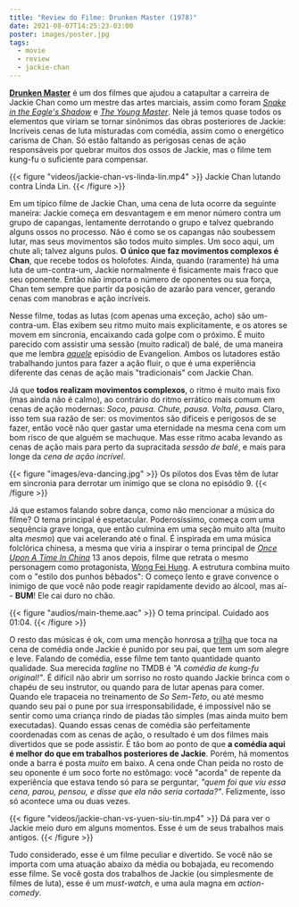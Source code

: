 ```yaml
---
title: "Review do Filme: Drunken Master (1978)"
date: 2021-08-07T14:25:23-03:00
poster: images/poster.jpg
tags:
  - movie
  - review
  - jackie-chan
---
```


**[Drunken Master](https://www.themoviedb.org/movie/11230-jui-kuen)** é um dos filmes que ajudou a catapultar a carreira de Jackie Chan como um mestre das artes marciais, assim como foram *[Snake in the Eagle's Shadow](https://www.themoviedb.org/movie/11537-se-ying-diu-sau)* e *[The Young Master](https://www.themoviedb.org/movie/11563)*. Nele já temos quase todos os elementos que viriam se tornar sinônimos das obras posteriores de Jackie: Incríveis cenas de luta misturadas com comédia, assim como o energético carisma de Chan. Só estão faltando as perigosas cenas de ação responsáveis por quebrar muitos dos ossos de Jackie, mas o filme tem kung-fu o suficiente para compensar.

{{< figure "videos/jackie-chan-vs-linda-lin.mp4" >}}
  Jackie Chan lutando contra Linda Lin.
{{< /figure >}}

Em um típico filme de Jackie Chan, uma cena de luta ocorre da seguinte maneira: Jackie começa em desvantagem e em menor número contra um grupo de capangas, lentamente derrotando o grupo e talvez quebrando alguns ossos no processo. Não é como se os capangas não soubessem lutar, mas seus movimentos são todos muito simples. Um soco aqui, um chute ali; talvez alguns pulos. **O único que faz movimentos complexos é Chan**, que recebe todos os holofotes. Ainda, quando (raramente) há uma luta de um-contra-um, Jackie normalmente é fisicamente mais fraco que seu oponente. Então não importa o número de oponentes ou sua força, Chan tem sempre que partir da posição de azarão para vencer, gerando cenas com manobras e ação incríveis.

Nesse filme, todas as lutas (com apenas uma exceção, acho) são um-contra-um. Elas exibem seu ritmo muito mais explicitamente, e os atores se movem em sincronia, encaixando cada golpe com o próximo. É muito parecido com assistir uma sessão (muito radical) de balé, de uma maneira que me lembra *[aquele](https://www.themoviedb.org/tv/890-neon-genesis-evangelion/season/1/episode/9)* episódio de Evangelion. Ambos os lutadores estão trabalhando juntos para fazer a ação fluir, o que é uma experiência diferente das cenas de ação mais "tradicionais" com Jackie Chan.

Já que **todos realizam movimentos complexos**, o ritmo é muito mais fixo (mas ainda não é calmo), ao contrário do ritmo errático mais comum em cenas de ação modernas: *Soco, pausa. Chute, pausa. Volta, pausa.* Claro, isso tem sua razão de ser: os movimentos são difíceis e perigosos de se fazer, então você não quer gastar uma eternidade na mesma cena com um bom risco de que alguém se machuque. Mas esse ritmo acaba levando as cenas de ação mais para perto da supracitada *sessão de balé*, e mais para longe da *cena de ação incrível*.

{{< figure "images/eva-dancing.jpg" >}}
  Os pilotos dos Evas têm de lutar em sincronia para derrotar um inimigo que se clona no episódio 9.
{{< /figure >}}

Já que estamos falando sobre dança, como não mencionar a música do filme? O tema principal é espetacular. Poderosíssimo, começa com uma sequência grave longa, que então culmina em uma seção muito alta (muito alta *mesmo*) que vai acelerando até o final. É inspirada em uma música folclórica chinesa, a mesma que viria a inspirar o tema principal de *[Once Upon A Time In China](https://www.themoviedb.org/movie/10617-wong-fei-hung)* 13 anos depois, filme que retrata o mesmo personagem como protagonista, [Wong Fei Hung](https://en.wikipedia.org/wiki/Wong_Fei-hung). A estrutura combina muito com o "estilo dos punhos bêbados": O começo lento e grave convence o inimigo de que você não pode reagir rapidamente devido ao álcool, mas aí-- **BUM**! Ele cai duro no chão.

{{< figure "audios/main-theme.aac" >}}
  O tema principal. Cuidado aos 01:04.
{{< /figure >}}

O resto das músicas é ok, com uma menção honrosa a [trilha](https://www.youtube.com/watch?v=FY5M3NsZ_Uk) que toca na cena de comédia onde Jackie é punido por seu pai, que tem um som alegre e leve. Falando de comédia, esse filme tem tanto quantidade quanto qualidade. Sua merecida *tagline* no TMDB é *"A comédia de kung-fu original!"*. É difícil não abrir um sorriso no rosto quando Jackie brinca com o chapéu de seu instrutor, ou quando para de lutar apenas para comer. Quando ele trapaceia no treinamento de *So Sem-Teto*, ou até mesmo quando seu pai o pune por sua irresponsabilidade, é impossível não se sentir como uma criança rindo de piadas tão simples (mas ainda muito bem executadas). Quando essas cenas de comédia são perfeitamente coordenadas com as cenas de ação, o resultado é um dos filmes mais divertidos que se pode assistir. É tão bom ao ponto de que **a comédia aqui é melhor do que em trabalhos posteriores de Jackie**. Porém, há momentos onde a barra é posta *muito* em baixo. A cena onde Chan peida no rosto de seu oponente é um soco forte no estômago: você "acorda" de repente da experiência que estava tendo só para se perguntar, *"quem foi que viu essa cena, parou, pensou, e disse que ela não seria cortada?"*. Felizmente, isso só acontece uma ou duas vezes.

{{< figure "videos/jackie-chan-vs-yuen-siu-tin.mp4" >}}
  Dá para ver o Jackie meio duro em alguns momentos.
  Esse é um de seus trabalhos mais antigos.
{{< /figure >}}

Tudo considerado, esse é um filme peculiar e divertido. Se você não se importa com uma atuação abaixo da média ou bobajada, eu recomendo esse filme. Se você gosta dos trabalhos de Jackie (ou simplesmente de filmes de luta), esse é um *must-watch*, e uma aula magna em *action-comedy*.
